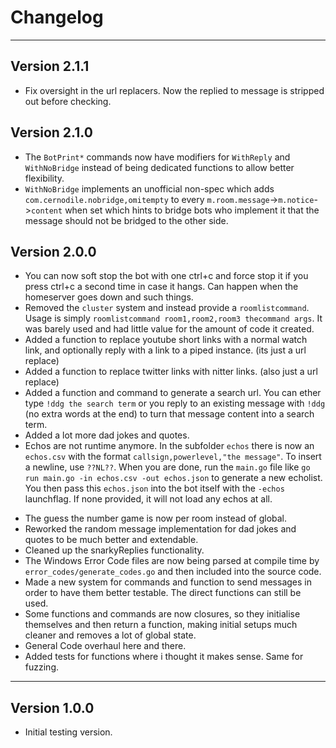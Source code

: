 # Changelog
---

## Version 2.1.1
- Fix oversight in the url replacers. Now the replied to message is stripped out before checking.

## Version 2.1.0
- The `BotPrint*` commands now have modifiers for `WithReply` and `WithNoBridge` instead of being dedicated functions to allow better flexibility.
- `WithNoBridge` implements an unofficial non-spec which adds `com.cernodile.nobridge,omitempty` to every `m.room.message`->`m.notice`->`content` when set which hints to bridge bots who implement it that the message should not be bridged to the other side.

## Version 2.0.0
- You can now soft stop the bot with one ctrl+c and force stop it if you press ctrl+c a second time in case it hangs. Can happen when the homeserver goes down and such things.
- Removed the `cluster` system and instead provide a `roomlistcommand`. Usage is simply `roomlistcommand room1,room2,room3 thecommand args`. It was barely used and had little value for the amount of code it created.
- Added a function to replace youtube short links with a normal watch link, and optionally reply with a link to a piped instance. (its just a url replace)
- Added a function to replace twitter links with nitter links. (also just a url replace)
- Added a function and command to generate a search url. You can ether type `!ddg the search term` or you reply to an existing message with `!ddg` (no extra words at the end) to turn that message content into a search term.
- Added a lot more dad jokes and quotes.
- Echos are not runtime anymore.
In the subfolder `echos` there is now an `echos.csv` with the format `callsign,powerlevel,"the message"`. To insert a newline, use `??NL??`.
When you are done, run the `main.go` file like `go run main.go -in echos.csv -out echos.json` to generate a new echolist. You then pass this `echos.json` into the bot itself with the `-echos` launchflag. If none provided, it will not load any echos at all.
>
- The guess the number game is now per room instead of global.
- Reworked the random message implementation for dad jokes and quotes to be much better and extendable.
- Cleaned up the snarkyReplies functionality.
- The Windows Error Code files are now being parsed at compile time by `error_codes/generate_codes.go` and then included into the source code.
- Made a new system for commands and function to send messages in order to have them better testable. The direct functions can still be used.
- Some functions and commands are now closures, so they initialise themselves and then return a function, making initial setups much cleaner and removes a lot of global state.
- General Code overhaul here and there.
- Added tests for functions where i thought it makes sense. Same for fuzzing.


---
## Version 1.0.0
 - Initial testing version.
